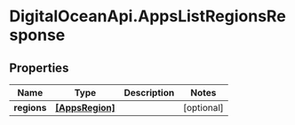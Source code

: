 # DigitalOceanApi.AppsListRegionsResponse

## Properties
Name | Type | Description | Notes
------------ | ------------- | ------------- | -------------
**regions** | [**[AppsRegion]**](AppsRegion.md) |  | [optional] 
